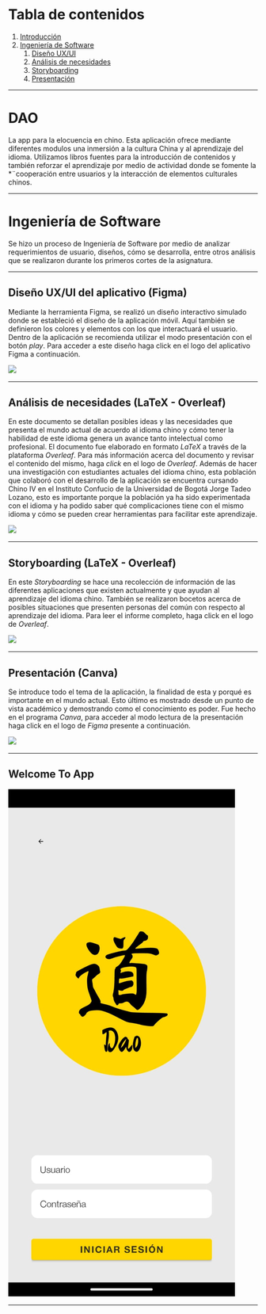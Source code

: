 # Tabla de contenidos


1. [Introducción](#dao)
2. [Ingeniería de Software](#ingeniería-de-software)
   1. [Diseño UX/UI](#diseño-uxui-del-aplicativo-figma)
   2. [Análisis de necesidades](#análisis-de-necesidades-latex---overleaf)
   3. [Storyboarding](#storyboarding-latex---overleaf)
   4. [Presentación](#presentación-canva)

---

# DAO
La app para la elocuencia en chino. Esta aplicación ofrece mediante diferentes modulos una inmersión 
a la cultura China y al aprendizaje del idioma. Utilizamos libros fuentes para la introducción de contenidos y también reforzar el aprendizaje por medio de actividad donde se fomente la *¨cooperación entre usuarios y la interacción de elementos culturales chinos.

---

# Ingeniería de Software

Se hizo un proceso de Ingeniería de Software por medio de analizar requerimientos de usuario, diseños, cómo se desarrolla, entre otros análisis que se realizaron durante los primeros cortes de la asignatura.

---

## Diseño UX/UI del aplicativo (Figma)

Mediante la herramienta Figma, se realizó un diseño interactivo simulado donde se estableció el diseño de la aplicación móvil. Aquí también se definieron los colores y elementos con los que interactuará el usuario. Dentro de la aplicación se recomienda utilizar el modo presentación con el botón *play*. Para acceder a este diseño haga click en el logo del aplicativo Figma a continuación.

<a href='https://shorturl.at/cgoyU'><img src='https://upload.wikimedia.org/wikipedia/commons/3/33/Figma-logo.svg' height="50"></a>

---

## Análisis de necesidades (LaTeX - Overleaf)

En este documento se detallan posibles ideas y las necesidades que presenta el mundo actual de acuerdo al idioma chino y cómo tener la habilidad de este idioma genera un avance tanto intelectual como profesional. El documento fue elaborado en formato *LaTeX* a través de la plataforma *Overleaf*. Para más información acerca del documento y revisar el contenido del mismo, haga *click* en el logo de *Overleaf*. Además de hacer una investigación con estudiantes actuales del idioma chino, esta población que colaboró con el desarrollo de la aplicación se encuentra cursando Chino IV en el Instituto Confucio de la Universidad de Bogotá Jorge Tadeo Lozano, esto es importante porque la población ya ha sido experimentada con el idioma y ha podido saber qué complicaciones tiene con el mismo idioma y cómo se pueden crear herramientas para facilitar este aprendizaje.

<a href='https://www.overleaf.com/read/jkggrzqzkrzp#812582'><img src='https://images.ctfassets.net/nrgyaltdicpt/6gsvc5Ogjmu04I4Miu0uGg/cb1d4391717d2ab8d5e42ede6fb0eef1/overleaf_wide_colour_light_bg.png' height="50"></a>

---

## Storyboarding (LaTeX - Overleaf)

En este *Storyboarding* se hace una recolección de información de las diferentes aplicaciones que existen actualmente y que ayudan al aprendizaje del idioma chino. También se realizaron bocetos acerca de posibles situaciones que presenten personas del común con respecto al aprendizaje del idioma. Para leer el informe completo, haga click en el logo de *Overleaf*.

<a href='https://www.overleaf.com/read/wshxdmdcfspf#e8c83d'><img src='https://images.ctfassets.net/nrgyaltdicpt/6gsvc5Ogjmu04I4Miu0uGg/cb1d4391717d2ab8d5e42ede6fb0eef1/overleaf_wide_colour_light_bg.png' height="50"></a>

---

## Presentación (Canva)

Se introduce todo el tema de la aplicación, la finalidad de esta y porqué es importante en el mundo actual. Esto último es mostrado desde un punto de vista académico y demostrando como el conocimiento es poder. Fue hecho en el programa *Canva*, para acceder al modo lectura de la presentación haga click en el logo de *Figma* presente a continuación.


<a href='https://www.canva.com/design/DAF_yS9chbA/7_VDtAfJWx8XuPMo-PZ4fA/view?utm_content=DAF_yS9chbA&utm_campaign=designshare&utm_medium=link&utm_source=editor'><img src='https://upload.wikimedia.org/wikipedia/commons/0/08/Canva_icon_2021.svg' height="50"></a>

---
	
## Welcome To App

![Texto alternativo](/ImagenesPreview/WelcomeToApp.png)

---
